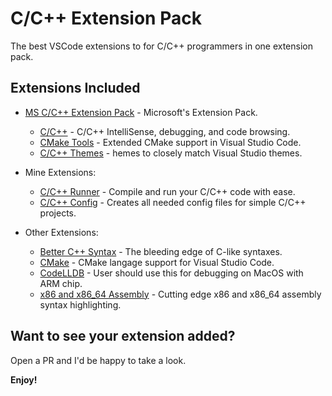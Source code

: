 # C/C++ Extension Pack

The best VSCode extensions to for C/C++ programmers in one extension pack.

## Extensions Included

* [MS C/C++ Extension Pack](https://marketplace.visualstudio.com/items?itemName=ms-vscode.cpptools-extension-pack) - Microsoft's Extension Pack.
  * [C/C++](https://marketplace.visualstudio.com/items?itemName=ms-vscode.cpptools) - C/C++ IntelliSense, debugging, and code browsing.
  * [CMake Tools](https://marketplace.visualstudio.com/items?itemName=ms-vscode.cmake-tools) - Extended CMake support in Visual Studio Code.
  * [C/C++ Themes](https://marketplace.visualstudio.com/items?itemName=ms-vscode.cpptools-themes) - hemes to closely match Visual Studio themes.

* Mine Extensions:
  * [C/C++ Runner](https://marketplace.visualstudio.com/items?itemName=franneck94.c-cpp-runner) - Compile and run your C/C++ code with ease.
  * [C/C++ Config](https://marketplace.visualstudio.com/items?itemName=franneck94.vscode-c-cpp-config) - Creates all needed config files for simple C/C++ projects.

* Other Extensions:
  * [Better C++ Syntax](https://marketplace.visualstudio.com/items?itemName=jeff-hykin.better-cpp-syntax) - The bleeding edge of C-like syntaxes.
  * [CMake](https://marketplace.visualstudio.com/items?itemName=twxs.cmake) - CMake langage support for Visual Studio Code.
  * [CodeLLDB](https://marketplace.visualstudio.com/items?itemName=vadimcn.vscode-lldb) - User should use this for debugging on MacOS with ARM chip.
  * [x86 and x86_64 Assembly](https://marketplace.visualstudio.com/items?itemName=13xforever.language-x86-64-assembly) - Cutting edge x86 and x86_64 assembly syntax highlighting.

## Want to see your extension added?

Open a PR and I'd be happy to take a look.

**Enjoy!**
